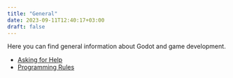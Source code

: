 ```yaml
---
title: "General"
date: 2023-09-11T12:40:17+03:00
draft: false
---
```


Here you can find general information about Godot and game development.

* [Asking for Help](/general/asking-for-help/)
* [Programming Rules](/general/programming-rules/)
